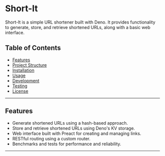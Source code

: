 <!-- 
README.md

This file serves as the main documentation for the Short-It project. It provides an overview of the project, including its features, structure, installation instructions, usage guidelines, development notes, testing procedures, and licensing information. The document is organized with a Table of Contents for easy navigation and includes detailed descriptions of the project's functionality and components.
-->
# Short-It

Short-It is a simple URL shortener built with Deno. It provides functionality to generate, store, and retrieve shortened URLs, along with a basic web interface.

## Table of Contents

- [Features](#features)
- [Project Structure](#project-structure)
- [Installation](#installation)
- [Usage](#usage)
- [Development](#development)
- [Testing](#testing)
- [License](#license)

---

## Features

- Generate shortened URLs using a hash-based approach.
- Store and retrieve shortened URLs using Deno's KV storage.
- Web interface built with Preact for creating and managing links.
- RESTful routing using a custom router.
- Benchmarks and tests for performance and reliability.

---